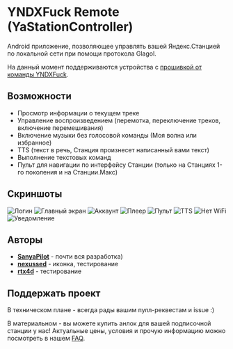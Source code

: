 # YNDXFuck Remote (YaStationController)

Android приложение, позволяющее управлять вашей Яндекс.Станцией по локальной сети при помощи протокола Glagol.

На данный момент поддерживаются устройства с [прошивкой от команды YNDXFuck](https://yndxfuck.ru/faq).

## Возможности

- Просмотр информации о текущем треке
- Управление воспроизведением (перемотка, переключение треков, включение перемешивания)
- Включение музыки без голосовой команды (Моя волна или избранное)
- TTS (текст в речь, Станция произнесет написанный вами текст)
- Выполнение текстовых команд
- Пульт для навигации по интерфейсу Станции (только на Станциях 1-го поколения и на Станции.Макс)

## Скриншоты

![Логин](screenshots/login_screen.png)
![Главный экран](screenshots/main_screen.png)
![Аккаунт](screenshots/account.png)
![Плеер](screenshots/player.png)
![Пульт](screenshots/remote.png)
![TTS](screenshots/tts.png)
![Нет WiFi](screenshots/no_wifi.png)
![Уведомление](screenshots/notification.png)

## Авторы

- [**SanyaPilot**](https://github.com/SanyaPilot) - почти вся разработка)
- [**nexussed**](https://github.com/nexussed) - иконка, тестирование
- [**rtx4d**](https://github.com/rtx4d) - тестирование

## Поддержать проект

В техническом плане - всегда рады вашим пулл-реквестам и issue :)

В материальном - вы можете купить анлок для вашей подписочной станции у нас! Актуальные цены, условия и прочую информацию можно посмотреть в нашем [FAQ](https://yndxfuck.ru/faq).
